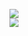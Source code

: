 [![](https://img.shields.io/badge/Made%20With-Github%20Spray-lightgrey.svg?style=for-the-badge&logo=github)](https://github.com/Annihil/github-spray#29836)  
[![](https://i.imgur.com/2DrTn0Z.gif)](https://github.com/Annihil/github-spray)
